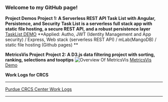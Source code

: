 ### Welcome to my GitHub page!

**Project Demos**
**Project 1: A Serverless REST API Task List with Angular, Persistence, and Security**
**Task List is a serverless full stack app with static file hosting, a secure REST API, and a robust persistence layer**
[TaskList DEMO](https://veraxuhanye.github.io/task-list/)
**Applied: Autho, JWT (Identity Management and App security) / Express, Web stack (serverless REST API) / mLab(MangoDB) / static file hosting (Github pages) **

**MetricsVis Project**
**Project 2: A D3.js data filtering project with sorting, ranking, selections and tooptips**
![Overview Of MetricsVis](https://veraxuhanye.github.io/MetricsVis/images/overview.png)
[MetricsVis Demo](https://veraxuhanye.github.io/MetricsVis/)

**Work Logs for CRCS**
***
[Purdue CRCS Center Work Logs](https://veraxuhanye.github.io/WorkLogs/)
***
